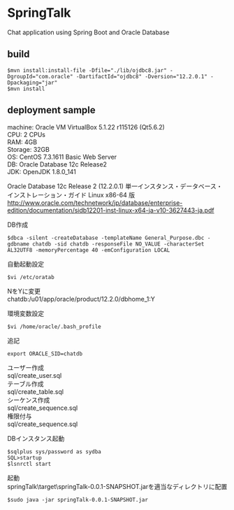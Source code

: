 # SpringTalk
Chat application using Spring Boot and Oracle Database

## build
```
$mvn install:install-file -Dfile="./lib/ojdbc8.jar" -DgroupId="com.oracle" -DartifactId="ojdbc8" -Dversion="12.2.0.1" -Dpackaging="jar"
$mvn install
```

## deployment sample
machine: Oracle VM VirtualBox 5.1.22 r115126 (Qt5.6.2)  
CPU: 2 CPUs  
RAM: 4GB  
Storage: 32GB  
OS: CentOS 7.3.1611 Basic Web Server  
DB: Oracle Database 12c Release2  
JDK: OpenJDK 1.8.0_141  
  
Oracle Database 12c Release 2 (12.2.0.1) 単一インスタンス・データベース・インストレーション・ガイド Linux x86-64 版  
http://www.oracle.com/technetwork/jp/database/enterprise-edition/documentation/sidb12201-inst-linux-x64-ja-v10-3627443-ja.pdf  
  
DB作成
```
$dbca -silent -createDatabase -templateName General_Purpose.dbc -gdbname chatdb -sid chatdb -responseFile NO_VALUE -characterSet AL32UTF8 -memoryPercentage 40 -emConfiguration LOCAL
```
  
自動起動設定
```
$vi /etc/oratab
```
NをYに変更  
chatdb:/u01/app/oracle/product/12.2.0/dbhome_1:Y  
  
環境変数設定
```
$vi /home/oracle/.bash_profile
```
追記  
```
export ORACLE_SID=chatdb  
```
  
ユーザー作成  
sql/create_user.sql  
テーブル作成  
sql/create_table.sql  
シーケンス作成  
sql/create_sequence.sql  
権限付与  
sql/create_sequence.sql  
  
DBインスタンス起動
```
$sqlplus sys/password as sydba
SQL>startup
$lsnrctl start
```
  
起動  
springTalk\target\springTalk-0.0.1-SNAPSHOT.jarを適当なディレクトリに配置
```
$sudo java -jar springTalk-0.0.1-SNAPSHOT.jar
```
